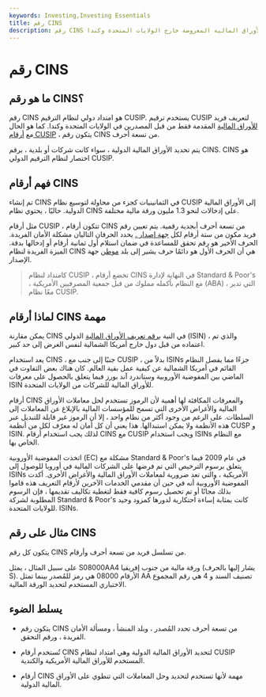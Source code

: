 ```yaml
---
keywords: Investing,Investing Essentials
title: رقم CINS
description: رقم CINS هو معرف فريد للأوراق المالية المعروضة خارج الولايات المتحدة وكندا.
---
```


# رقم CINS
## ما هو رقم CINS؟

رقم CINS هو امتداد دولي لنظام الترقيم CUSIP. يستخدم ترقيم CUSIP لتعريف فريد [للأوراق المالية](/security) المقدمة فقط من قبل المصدرين في الولايات المتحدة وكندا. كما هو الحال مع [أرقام CUSIP](/cusipnumber) ، يتكون رقم CINS من تسعة أحرف.

يتم تحديد الأوراق المالية الدولية ، سواء كانت شركات أو بلدية ، برقم CINS. CINS هو اختصار لنظام الترقيم الدولي CUSIP.

## فهم أرقام CINS

تم إنشاء CINS في الثمانينيات كجزء من محاولة لتوسيع نظام CUSIP إلى الأوراق المالية الدولية. حاليًا ، يحتوي نظام CINS على إدخالات لنحو 1.3 مليون ورقة مالية مختلفة.

مثل أرقام CUSIP ، تتكون أرقام CINS من تسعة أحرف أبجدية رقمية. يتم تعيين رقم فريد مكون من ستة أرقام لكل [جهة إصدار .](/issuer) يحدد الحرفان التاليان مشكلة الأمان الفريدة. الحرف الأخير هو رقم تحقق للمساعدة في ضمان استلام أول ثمانية أرقام أو إدخالها بدقة. الميزة الفريدة لنظام CINS هي أن الحرف الأول هو دائمًا حرف يشير إلى بلد [موطن](/domicile) جهة الإصدار.

> كامتداد لنظام CUSIP ، تخضع أرقام CINS في النهاية لإدارة Standard & Poor's ، مع النظام بأكمله مملوك من قبل جمعية المصرفيين الأمريكية (ABA) ، التي تدير معًا نظام CUSIP.

>

## لماذا أرقام CINS مهمة

يمكن مقارنة CINS في النية [برقم تعريف الأوراق المالية](/isin) الدولي (ISIN) ، والذي تم اعتماده من قبل دول خارج أمريكا الشمالية لنفس الغرض إلى حد كبير.

يعد استخدام CINS ، جنبًا إلى جنب مع CUSIP ، بدلاً من ISINs جزءًا مما يفصل النظام القائم في أمريكا الشمالية عن كيفية عمل بقية العالم. كان هناك بعض التفاوت في الماضي بين المفوضية الأوروبية وستاندرد آند بورز فيما يتعلق بالحصول على معرفات ISIN للأوراق المالية للشركات من الولايات المتحدة.

أرقام CINS والمعرفات المكافئة لها أهمية لأن الرموز تستخدم لحل معاملات الأوراق المالية والأغراض الأخرى التي تسمح للمؤسسات المالية بالإبلاغ عن المعاملات إلى السلطات. على الرغم من وجود أكثر من نظام واحد ، إلا أن الرموز غير قابلة للتبديل عبر هذه الأنظمة ولا يمكن استبدالها. هذا يعني أن كل أمان له معرّف لكل من أنظمة CUSP و ISIN. لذلك يجب استخدام أرقام CINS مع CUSIP ويجب استخدام ISINs مع النظام الخاص بها.

اتخذت المفوضية الأوروبية (EC) مشكلة مع Standard & Poor's في عام 2009 فيما يتعلق برسوم الترخيص التي تم فرضها على الشركات المالية في أوروبا للوصول إلى ISINs الأمريكية ، والتي تعد ضرورية لمعاملات الأوراق المالية والأغراض الأخرى. أكدت المفوضية الأوروبية أنه في حين أن مقدمي الخدمات الآخرين لأرقام التعريف هذه قاموا بذلك مجانًا أو تم تحصيل رسوم كافية فقط لتغطية تكاليف تقديمها ، فإن الرسوم المطلوبة لشركة Standard & Poor's كانت بمثابة إساءة احتكارية لدورها كمزود وحيد للولايات المتحدة. ISINs.

## مثال على رقم CINS

يتكون كل رقم CINS من تسلسل فريد من تسعة أحرف وأرقام.

على سبيل المثال ، يمثل S08000AA4 ورقة مالية من جنوب إفريقيا (يشار إليها بالحرف S). الأرقام 08000 هي رمز للمُصدر بينما تمثل AA تصنيف السند و 4 هي رقم المجموع الاختباري المستخدم لتحديد الورقة المالية.

## يسلط الضوء

- يتكون رقم CINS من تسعة أحرف تحدد المُصدر ، وبلد المنشأ ، ومسألة الأمان الفريدة ، ورقم التحقق.

- تُستخدم أرقام CINS لتحديد الأوراق المالية الدولية وهي امتداد لنظام CUSIP المستخدم للأوراق المالية الأمريكية والكندية.

- أرقام CINS مهمة لأنها تستخدم لتحديد وحل المعاملات التي تنطوي على الأوراق المالية الدولية.

